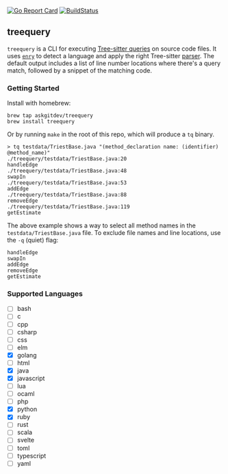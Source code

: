 [![Go Report Card](https://goreportcard.com/badge/github.com/askgitdev/treequery)](https://goreportcard.com/report/github.com/askgitdev/treequery)
[![BuildStatus](https://github.com/askgitdev/askgit/workflows/tests/badge.svg)](https://github.com/askgitdev/askgit/actions?workflow=ci)

## treequery

`treequery` is a CLI for executing [Tree-sitter queries](https://tree-sitter.github.io/tree-sitter/using-parsers#query-syntax) on source code files.
It uses [`enry`](https://github.com/go-enry/go-enry) to detect a language and apply the right Tree-sitter [parser](https://tree-sitter.github.io/tree-sitter/#available-parsers).
The default output includes a list of line number locations where there's a query match, followed by a snippet of the matching code.

### Getting Started

Install with homebrew:
```
brew tap askgitdev/treequery
brew install treequery
```

Or by running `make` in the root of this repo, which will produce a `tq` binary.

```
> tq testdata/TriestBase.java "(method_declaration name: (identifier) @method_name)"
./treequery/testdata/TriestBase.java:20
handleEdge
./treequery/testdata/TriestBase.java:48
swapIn
./treequery/testdata/TriestBase.java:53
addEdge
./treequery/testdata/TriestBase.java:88
removeEdge
./treequery/testdata/TriestBase.java:119
getEstimate
```

The above example shows a way to select all method names in the `testdata/TriestBase.java` file.
To exclude file names and line locations, use the `-q` (quiet) flag:

```
handleEdge
swapIn
addEdge
removeEdge
getEstimate
```

### Supported Languages

- [ ] bash
- [ ] c
- [ ] cpp
- [ ] csharp
- [ ] css
- [ ] elm
- [x] golang
- [ ] html
- [x] java
- [x] javascript
- [ ] lua
- [ ] ocaml
- [ ] php
- [x] python
- [x] ruby
- [ ] rust
- [ ] scala
- [ ] svelte
- [ ] toml
- [ ] typescript
- [ ] yaml
